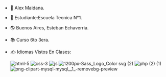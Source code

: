 

- &#129489; Alex Maidana.
- &#127979; Estudiante:Escuela Tecnica N°1.
- &#127758; Buenos Aires, Esteban Echaverria.
- &#128218; Curso 6to 3era.
- &#9997; Idiomas Vistos En Clases:
  
  ![html-5](https://github.com/gareispablotecnica/gareispablotecnica/assets/146157552/2cd2f482-1be0-498f-865f-19763b720e38)
![css-3](https://github.com/gareispablotecnica/gareispablotecnica/assets/146157552/1848d632-f1a3-45bd-a507-8c1db0a7eef9)
![js](https://github.com/gareispablotecnica/gareispablotecnica/assets/146157552/63af836e-34e3-454e-a093-db8b25b1756a)
![1200px-Sass_Logo_Color svg (2)](https://github.com/gareispablotecnica/gareispablotecnica/assets/146157552/8f645bde-783e-4329-9233-a5bde7e7adaa)
![php (2) (1)](https://github.com/gareispablotecnica/gareispablotecnica/assets/146157552/90d79040-2ef3-4208-8699-a2d112587c58)
![png-clipart-mysql-mysql__1_-removebg-preview](https://github.com/gareispablotecnica/gareispablotecnica/assets/146157552/cea0a9be-72b5-4deb-9141-2cb98da4d11f)
